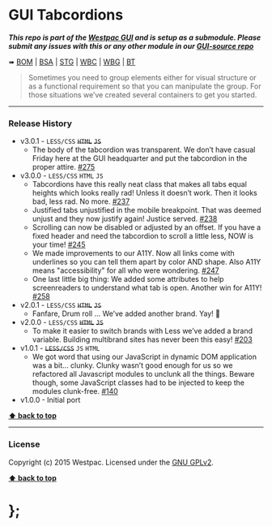 GUI Tabcordions
===============

***This repo is part of the [Westpac GUI](http://gel.westpacgroup.com.au/GUI/) and is setup as a submodule. Please submit any issues with this or any other
module in our [GUI-source repo](https://github.com/WestpacCXTeam/GUI-source/issues)***

➠
[BOM](http://westpaccxteam.github.io/GUI-tabcordions/tests/BOM/) |
[BSA](http://westpaccxteam.github.io/GUI-tabcordions/tests/BSA/) |
[STG](http://westpaccxteam.github.io/GUI-tabcordions/tests/STG/) |
[WBC](http://westpaccxteam.github.io/GUI-tabcordions/tests/WBC/) |
[WBG](http://westpaccxteam.github.io/GUI-tabcordions/tests/WBG/) |
[BT](http://westpaccxteam.github.io/GUI-tabcordions/tests/BT/)

> Sometimes you need to group elements either for visual structure or as a functional requirement so that you can manipulate the group. For those situations
> we’ve created several containers to get you started.

----------------------------------------------------------------------------------------------------------------------------------------------------------------


### Release History

* v3.0.1 - `LESS/CSS` ~~`HTML`~~ ~~`JS`~~
	* The body of the tabcordion was transparent. We don’t have casual Friday here at the GUI headquarter and put the tabcordion in the proper attire.
		[#275](https://github.com/WestpacCXTeam/GUI-source/issues/275)
* v3.0.0 - `LESS/CSS` `HTML` `JS`
	* Tabcordions have this really neat class that makes all tabs equal heights which looks really rad! Unless it doesn’t work. Then it looks bad, less rad.
		No more.
		[#237](https://github.com/WestpacCXTeam/GUI-source/issues/237)
	* Justified tabs unjustified in the mobile breakpoint. That was deemed unjust and they now justify again! Justice served.
		[#238](https://github.com/WestpacCXTeam/GUI-source/issues/238)
	* Scrolling can now be disabled or adjusted by an offset. If you have a fixed header and need the tabcordion to scroll a little less, NOW is your time!
		[#245](https://github.com/WestpacCXTeam/GUI-source/issues/245)
	* We made improvements to our A11Y. Now all links come with underlines so you can tell them apart by color AND shape. Also A11Y means "accessibility" for all
		who were wondering.
		[#247](https://github.com/WestpacCXTeam/GUI-source/issues/247)
	* One last little big thing: We added some attributes to help screenreaders to understand what tab is open. Another win for A11Y!
		[#258](https://github.com/WestpacCXTeam/GUI-source/issues/258)
* v2.0.1 - `LESS/CSS` ~~`HTML`~~ ~~`JS`~~
	* Fanfare, Drum roll … We’ve added another brand. Yay! :clap:
* v2.0.0 - `LESS/CSS` ~~`HTML`~~ ~~`JS`~~
	* To make it easier to switch brands with Less we’ve added a brand variable. Building multibrand sites has never been this easy!
		[#203](https://github.com/WestpacCXTeam/GUI-source/issues/203)
* v1.0.1 - ~~`LESS/CSS`~~ `JS` `HTML`
	* We got word that using our JavaScript in dynamic DOM application was a bit... clunky. Clunky wasn’t good enough for us so we refactored all Javascript
		modules to unclunk all the things. Beware though, some JavaScript classes had to be injected to keep the modules clunk-free.
		[#140](https://github.com/WestpacCXTeam/GUI-source/issues/140)
* v1.0.0 - Initial port

**[⬆ back to top](#content)**


----------------------------------------------------------------------------------------------------------------------------------------------------------------


### License

Copyright (c) 2015 Westpac. Licensed under the [GNU GPLv2](https://raw.githubusercontent.com/WestpacCXTeam/GUI-tabcordions/master/LICENSE).

**[⬆ back to top](#content)**

# };
